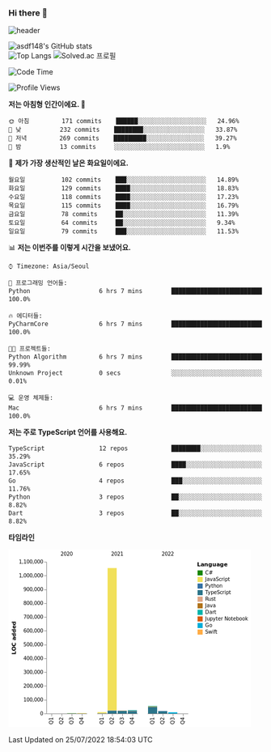 ### Hi there 👋

![header](https://capsule-render.vercel.app/api?type=shark&color=gradient&height=300&section=header&text=asdf148&fontSize=90)

![asdf148's GitHub stats](https://github-readme-stats.vercel.app/api?username=asdf148&show_icons=true&theme=midnight-purple)<br>
![Top Langs](https://github-readme-stats.vercel.app/api/top-langs/?username=asdf148&layout=compact&theme=midnight-purple&langs_count=10)
![Solved.ac 프로필](http://mazassumnida.wtf/api/v2/generate_badge?boj=eldldk)

<!--
**asdf148/asdf148** is a ✨ _special_ ✨ repository because its `README.md` (this file) appears on your GitHub profile.

Here are some ideas to get you started:

- 🔭 I’m currently working on ...
- 🌱 I’m currently learning ...
- 👯 I’m looking to collaborate on ...
- 🤔 I’m looking for help with ...
- 💬 Ask me about ...
- 📫 How to reach me: ...
- 😄 Pronouns: ...
- ⚡ Fun fact: ...
-->

<!--START_SECTION:waka-->
![Code Time](http://img.shields.io/badge/Code%20Time-78%20hrs%2054%20mins-blue)

![Profile Views](http://img.shields.io/badge/Profile%20Views-10-blue)

**저는 아침형 인간이에요. 🐤** 

```text
🌞 아침         171 commits    ██████░░░░░░░░░░░░░░░░░░░   24.96% 
🌆 낮　         232 commits    ████████░░░░░░░░░░░░░░░░░   33.87% 
🌃 저녁         269 commits    █████████░░░░░░░░░░░░░░░░   39.27% 
🌙 밤　         13 commits     ░░░░░░░░░░░░░░░░░░░░░░░░░   1.9%

```
📅 **제가 가장 생산적인 날은 화요일이에요.** 

```text
월요일          102 commits    ███░░░░░░░░░░░░░░░░░░░░░░   14.89% 
화요일          129 commits    ████░░░░░░░░░░░░░░░░░░░░░   18.83% 
수요일          118 commits    ████░░░░░░░░░░░░░░░░░░░░░   17.23% 
목요일          115 commits    ████░░░░░░░░░░░░░░░░░░░░░   16.79% 
금요일          78 commits     ██░░░░░░░░░░░░░░░░░░░░░░░   11.39% 
토요일          64 commits     ██░░░░░░░░░░░░░░░░░░░░░░░   9.34% 
일요일          79 commits     ███░░░░░░░░░░░░░░░░░░░░░░   11.53%

```


📊 **저는 이번주를 이렇게 시간을 보냈어요.** 

```text
⌚︎ Timezone: Asia/Seoul

💬 프로그래밍 언어들: 
Python                   6 hrs 7 mins        █████████████████████████   100.0%

🔥 에디터들: 
PyCharmCore              6 hrs 7 mins        █████████████████████████   100.0%

🐱‍💻 프로젝트들: 
Python Algorithm         6 hrs 7 mins        █████████████████████████   99.99% 
Unknown Project          0 secs              ░░░░░░░░░░░░░░░░░░░░░░░░░   0.01%

💻 운영 체제들: 
Mac                      6 hrs 7 mins        █████████████████████████   100.0%

```

**저는 주로 TypeScript 언어를 사용해요.** 

```text
TypeScript               12 repos            ████████░░░░░░░░░░░░░░░░░   35.29% 
JavaScript               6 repos             ████░░░░░░░░░░░░░░░░░░░░░   17.65% 
Go                       4 repos             ███░░░░░░░░░░░░░░░░░░░░░░   11.76% 
Python                   3 repos             ██░░░░░░░░░░░░░░░░░░░░░░░   8.82% 
Dart                     3 repos             ██░░░░░░░░░░░░░░░░░░░░░░░   8.82%

```


**타임라인**

![Chart not found](https://raw.githubusercontent.com/asdf148/asdf148/main/charts/bar_graph.png) 


 Last Updated on 25/07/2022 18:54:03 UTC
<!--END_SECTION:waka-->
